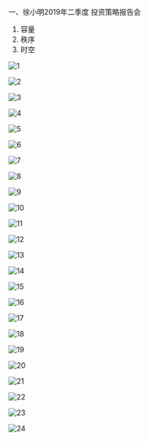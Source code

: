 一、徐小明2019年二季度 投资策略报告会

1. 容量
2. 秩序
3. 时空

![1](https://mmbiz.qpic.cn/mmbiz_png/4iaE7bB4HCjeGaZKpicbLhz6X4yHZBRQVx5QicwATstH7SzlwOmjmwicPiaxWYvDZMam15nMH3pOyhRrhFoicRjjlotA/0?wx_fmt=png)

![2](https://mmbiz.qpic.cn/mmbiz_png/4iaE7bB4HCjeGaZKpicbLhz6X4yHZBRQVx7bA2xOA2EYoHLl4Yc4RbCRBLEk4JopWDgzp5YQA5xwAQnSOmaeDVeQ/0?wx_fmt=png)

![3](https://mmbiz.qpic.cn/mmbiz_png/4iaE7bB4HCjeGaZKpicbLhz6X4yHZBRQVxQYCOozC4PUcjBoe6czLy8V1YnS4k19XeF77mc47LibFQa2sfOv6jiahw/0?wx_fmt=png)

![4](https://mmbiz.qpic.cn/mmbiz_png/4iaE7bB4HCjeGaZKpicbLhz6X4yHZBRQVxOUTdlXa6SyBeMWKydOK3Iswr6ZULjj8pvicvC3iaKxo3aQqbUNbwAGMQ/0?wx_fmt=png)

![5](https://mmbiz.qpic.cn/mmbiz_png/4iaE7bB4HCjeGaZKpicbLhz6X4yHZBRQVxVryP68EGEyYeMEfWaZEhL7Hm6dZLle1yKALb5icdpcbIXVMbjJrBCFg/0?wx_fmt=png)

![6](https://mmbiz.qpic.cn/mmbiz_png/4iaE7bB4HCjeGaZKpicbLhz6X4yHZBRQVxVAfVd3w7sbg5XQXQ9ECr7LTiaKjnjhevdB7oxIOoU2lcrm5u4cGQiaHA/0?wx_fmt=png)

![7](https://mmbiz.qpic.cn/mmbiz_png/4iaE7bB4HCjeGaZKpicbLhz6X4yHZBRQVxVWXoONmCRr8mC14ErYoOZo0utHH3IBDEbrBKL46ulHxejFPwykfHRA/0?wx_fmt=png)

![8](https://mmbiz.qpic.cn/mmbiz_png/4iaE7bB4HCjeGaZKpicbLhz6X4yHZBRQVxn1wDpHUBJ5jKmibVk2q3ljpEYKheicQyWX5h5ZibEU2qvKVY98np4IchQ/0?wx_fmt=png)

![9](https://mmbiz.qpic.cn/mmbiz_png/4iaE7bB4HCjeGaZKpicbLhz6X4yHZBRQVxXhtAbNHtlmP3wlZYRcrBEbo1ibz5AcKicdicUzNVkuF4S4rMn0oDT3JQQ/0?wx_fmt=png)


![10](https://mmbiz.qpic.cn/mmbiz_png/4iaE7bB4HCjeGaZKpicbLhz6X4yHZBRQVxTdnopYKHbEvFKl1GuVp86DhGnicsr9RRw2Dk1c1kr6sM5iaYQNqxgnJA/0?wx_fmt=png)


![11](https://mmbiz.qpic.cn/mmbiz_png/4iaE7bB4HCjeGaZKpicbLhz6X4yHZBRQVxuprRFSlHPxkETia46CicP01DwzOE9Fvd7wK1hlLkYoJamO7kCUVNt34g/0?wx_fmt=png)

![12](https://mmbiz.qpic.cn/mmbiz_png/4iaE7bB4HCjeGaZKpicbLhz6X4yHZBRQVxdIp7bATddGyicqTIpm3nEqiaAMtNCvXsLL6Tbria3akicwkN9A1Dv5u00w/0?wx_fmt=png)

![13](https://mmbiz.qpic.cn/mmbiz_png/4iaE7bB4HCjeGaZKpicbLhz6X4yHZBRQVxMwibxhflbpLyxV7nGiciat9TrCkdtzTnH6YXLDgfCLkWEp0e6M4CbFrDw/0?wx_fmt=png)

![14](https://mmbiz.qpic.cn/mmbiz_png/4iaE7bB4HCjeGaZKpicbLhz6X4yHZBRQVxTWJGkeJ1GAwpPLfXYtPpEia2M4B1uGgEHEnkFNVkFblUPBLwIuvqXDQ/0?wx_fmt=png)


![15](https://mmbiz.qpic.cn/mmbiz_png/4iaE7bB4HCjeGaZKpicbLhz6X4yHZBRQVxicVa8WibFbjxEWgbBHXYXlCAKnMoZS5ljuT1Vibzv0BfzTEtSGHw7y30g/0?wx_fmt=png)

![16](https://mmbiz.qpic.cn/mmbiz_png/4iaE7bB4HCjeGaZKpicbLhz6X4yHZBRQVxiaibSF4Fg8niaI7qcUHhUsVTw0qKeCCXIyhjiaNLUw36CehRmiazfkrO9QQ/0?wx_fmt=png)

![17](https://mmbiz.qpic.cn/mmbiz_png/4iaE7bB4HCjeGaZKpicbLhz6X4yHZBRQVx1ekxxukNibYhNZqibDiaTlkU2OBEPxTBaicWhtAys5JyF1eWjq0OtAwyZw/0?wx_fmt=png)

![18](https://mmbiz.qpic.cn/mmbiz_png/4iaE7bB4HCjeGaZKpicbLhz6X4yHZBRQVxb69XyzmMpOeibxpwzgwXXbAib2ViafA5GAaWv2P5tAEFibWBaLt5hEqQaA/0?wx_fmt=png)

![19](https://mmbiz.qpic.cn/mmbiz_png/4iaE7bB4HCjeGaZKpicbLhz6X4yHZBRQVxHkURaYl8kWhstV7zrSNmyM5oWsF9iazWoQdk7oOFhBtAuH41iaEVYM4w/0?wx_fmt=png)

![20](https://mmbiz.qpic.cn/mmbiz_png/4iaE7bB4HCjeGaZKpicbLhz6X4yHZBRQVxD4lAJCUlluHicoWgsExRYWH60eEic8Fx36QkDGwpf4S9JTibPicJojo6ibg/0?wx_fmt=png)

![21](https://mmbiz.qpic.cn/mmbiz_png/4iaE7bB4HCjeGaZKpicbLhz6X4yHZBRQVxHoXtXdicG2uNyicvNR4FBjBxNnHTXsYZiaicUeicZ1N0R1H7mSecJWsKDlA/0?wx_fmt=png)


![22](https://mmbiz.qpic.cn/mmbiz_png/4iaE7bB4HCjeGaZKpicbLhz6X4yHZBRQVxDFWdrD4dxhxgzFJPEib2zQKkjRjPeQ7R05fTXticLt7P9uj2UjUTqticA/0?wx_fmt=png)

![23](https://mmbiz.qpic.cn/mmbiz_png/4iaE7bB4HCjeGaZKpicbLhz6X4yHZBRQVxJ8geTuV6P2n9iboS18TxPJuurldrPvE5c0DsffgWdl0kX9goaoLg0fA/0?wx_fmt=png)

![24](https://mmbiz.qpic.cn/mmbiz_png/4iaE7bB4HCjeGaZKpicbLhz6X4yHZBRQVx2B6QmIo0awJQEPx7o0iathIzCbnyew5dnyc6nygqqtoibJjDVficWTnsA/0?wx_fmt=png)



